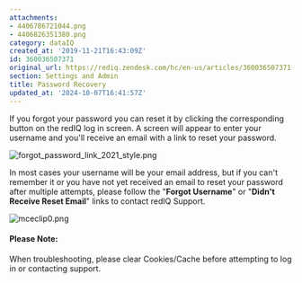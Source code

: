 ```yaml
---
attachments:
- 4406786721044.png
- 4406826351380.png
category: dataIQ
created_at: '2019-11-21T16:43:09Z'
id: 360036507371
original_url: https://rediq.zendesk.com/hc/en-us/articles/360036507371-Password-Recovery
section: Settings and Admin
title: Password Recovery
updated_at: '2024-10-07T16:41:57Z'
---
```


If you forgot your password you can reset it by clicking the corresponding button on the redIQ log in screen. A screen will appear to enter your username and you'll receive an email with a link to reset your password.

![forgot_password_link_2021_style.png](https://rediq.zendesk.com/hc/article_attachments/4406786721044/forgot_password_link_2021_style.png)

In most cases your username will be your email address, but if you can't remember it or you have not yet received an email to reset your password after multiple attempts, please follow the "**Forgot Username**" or "**Didn't Receive Reset Email**" links to contact redIQ Support.

![mceclip0.png](https://rediq.zendesk.com/hc/article_attachments/4406826351380/mceclip0.png)

#### Please Note:

When troubleshooting, please clear Cookies/Cache before attempting to log in or contacting support.